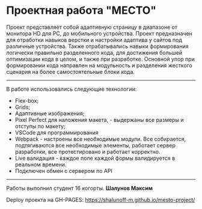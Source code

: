 # Проектная работа "МЕСТО"

Проект представляет собой адаптивную страницу в диапазоне от монитора HD для PC, до мобильного устройства. Проект предназначен для отработки навыков верстки и настройки адаптива у сайтов под различные устройства. Также отрабатывались навыки формирования логически правильно разделенного кода, для достижения большей оптимизации кода в целом, и также при разработке. Основной упор при формировании кода направлен на модульность и разделения жесткого сценария на более самостоятельные блоки кода.

---
  В работе использовались следующие технологии:

* Flex-box;
* Grids;
* Адаптивные изображения;
* Pixel Perfect для наложения макета, - выдержаны все размеры и   отступы по макету;
* VSCode для программирования
* Webpack - настроены все необходимые модули. Все собирается, подтягиваются все необходимые элементы, работает сервер разработки, все протестировано и работает корректно.
* Live валидация - каждое поле каждой формы валидируется в реальном времени.
* Подключен обмен с сервером по API

---
Работы выполнил студент 16 когорты. **Шалунов Максим**

Deploy проекта на GH-PAGES: <https://shalunoff-m.github.io/mesto-project/>
